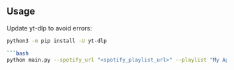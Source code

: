 ## Usage
Update yt-dlp to avoid errors:
```bash
python3 -m pip install -U yt-dlp

```bash
python main.py --spotify_url "<spotify_playlist_url>" --playlist "My Apple Playlist"
